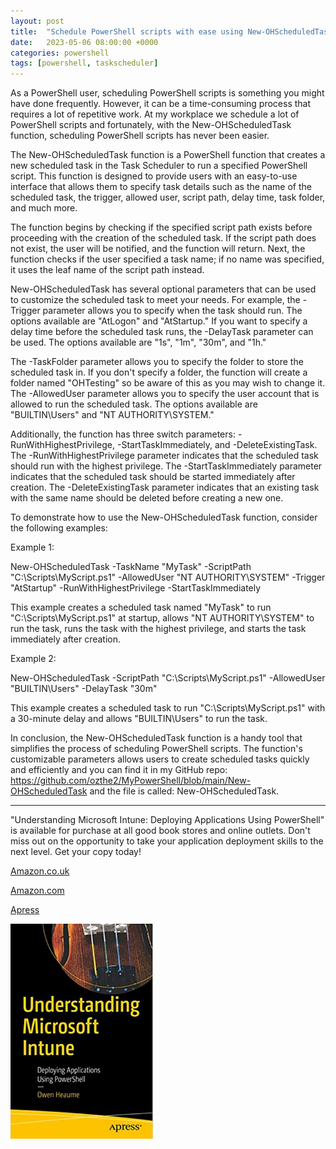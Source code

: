 ```yaml
---
layout: post
title:  "Schedule PowerShell scripts with ease using New-OHScheduledTask function"
date:   2023-05-06 08:00:00 +0000
categories: powershell
tags: [powershell, taskscheduler]
---
```


As a PowerShell user, scheduling PowerShell scripts is something you might have done frequently. However, it can be a time-consuming process that requires a lot of repetitive work. At my workplace we schedule a lot of PowerShell scripts and fortunately, with the New-OHScheduledTask function, scheduling PowerShell scripts has never been easier. 

The New-OHScheduledTask function is a PowerShell function that creates a new scheduled task in the Task Scheduler to run a specified PowerShell script. This function is designed to provide users with an easy-to-use interface that allows them to specify task details such as the name of the scheduled task, the trigger, allowed user, script path, delay time, task folder, and much more. 

The function begins by checking if the specified script path exists before proceeding with the creation of the scheduled task. If the script path does not exist, the user will be notified, and the function will return. Next, the function checks if the user specified a task name; if no name was specified, it uses the leaf name of the script path instead.

New-OHScheduledTask has several optional parameters that can be used to customize the scheduled task to meet your needs. For example, the -Trigger parameter allows you to specify when the task should run. The options available are "AtLogon" and "AtStartup." If you want to specify a delay time before the scheduled task runs, the -DelayTask parameter can be used. The options available are "1s", "1m", "30m", and "1h."

The -TaskFolder parameter allows you to specify the folder to store the scheduled task in. If you don't specify a folder, the function will create a folder named "OHTesting" so be aware of this as you may wish to change it. The -AllowedUser parameter allows you to specify the user account that is allowed to run the scheduled task. The options available are "BUILTIN\Users" and "NT AUTHORITY\SYSTEM." 

Additionally, the function has three switch parameters: -RunWithHighestPrivilege, -StartTaskImmediately, and -DeleteExistingTask. The -RunWithHighestPrivilege parameter indicates that the scheduled task should run with the highest privilege. The -StartTaskImmediately parameter indicates that the scheduled task should be started immediately after creation. The -DeleteExistingTask parameter indicates that an existing task with the same name should be deleted before creating a new one.

To demonstrate how to use the New-OHScheduledTask function, consider the following examples:

Example 1:

New-OHScheduledTask -TaskName "MyTask" -ScriptPath "C:\Scripts\MyScript.ps1" -AllowedUser "NT AUTHORITY\SYSTEM" -Trigger "AtStartup" -RunWithHighestPrivilege -StartTaskImmediately

This example creates a scheduled task named "MyTask" to run "C:\Scripts\MyScript.ps1" at startup, allows "NT AUTHORITY\SYSTEM" to run the task, runs the task with the highest privilege, and starts the task immediately after creation.

Example 2:

New-OHScheduledTask -ScriptPath "C:\Scripts\MyScript.ps1" -AllowedUser "BUILTIN\Users" -DelayTask "30m"

This example creates a scheduled task to run "C:\Scripts\MyScript.ps1" with a 30-minute delay and allows "BUILTIN\Users" to run the task.

In conclusion, the New-OHScheduledTask function is a handy tool that simplifies the process of scheduling PowerShell scripts. The function's customizable parameters allows users to create scheduled tasks quickly and efficiently and you can find it in my GitHub repo: https://github.com/ozthe2/MyPowerShell/blob/main/New-OHScheduledTask and the file is called: New-OHScheduledTask.


---


"Understanding Microsoft Intune: Deploying Applications Using PowerShell" is available for purchase at all good book stores and online outlets. Don't miss out on the opportunity to take your application deployment skills to the next level. Get your copy today!

[Amazon.co.uk](https://www.amazon.co.uk/Understanding-Microsoft-Intune-Applications-PowerShell/dp/1484288491/ref=asc_df_1484288491/?tag=googshopuk-21&linkCode=df0&hvadid=606535180727&hvpos=&hvnetw=g&hvrand=12156935864725452536&hvpone=&hvptwo=&hvqmt=&hvdev=c&hvdvcmdl=&hvlocint=&hvlocphy=9045778&hvtargid=pla-1897625803371&psc=1&th=1&psc=1)

[Amazon.com](https://www.amazon.com/Understanding-Microsoft-Intune-Applications-PowerShell/dp/1484288491/ref=sr_1_1?crid=2K98Q1E7TIKLJ&keywords=understanding+intune&qid=1682103272&sprefix=understanding+intune%2Caps%2C157&sr=8-1)

[Apress](https://link.springer.com/book/10.1007/978-1-4842-8850-4?source=shoppingads&locale=en-gb&gclid=CjwKCAjw6IiiBhAOEiwALNqncSKm2i93L3ZU_g23RICE6TxylXFk6HPq6YS6HLgsqr_vtCFbzQJMORoCFXUQAvD_BwE)


![](/assets/images/Apress_Intune.png)